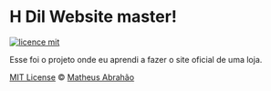 # H Dil Website master!

[![licence mit](https://img.shields.io/badge/licence-MIT-blue.svg)](https://github.com/mamalvares/)

Esse foi o projeto onde eu aprendi a fazer o site oficial de uma loja.

[MIT License](./LICENSE) © [Matheus Abrahão](github.com/mamalvares)
